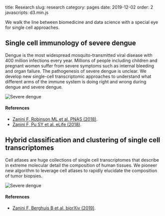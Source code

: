 title: Research
slug: research
category: pages
date: 2019-12-02
order: 2
javascripts: d3.min.js


We walk the line between biomedicine and data science with a special eye for single cell approaches.

## Single cell immunology of severe dengue
Dengue is the most widespread mosquito-transmitted viral disease with 400 million infections every year. Millions of people including children and pregnant women suffer from severe symptoms such as internal bleeding and organ failure. The pathogenesis of severe dengue is unclear. We develop new single-cell transcriptomic approaches to understand what different arms of the immune system is doing right and wrong during dengue and severe dengue.

![Severe dengue]({static}/images/severe_dengue.png)


#### References
- [Zanini F, Robinson ML et al. PNAS (2018)](https://www.pnas.org/content/115/52/E12363).
- [Zanini F, Pu SY et al. eLife (2018)](https://elifesciences.org/articles/32942).

## Hybrid classification and clustering of single cell transcriptomes
Cell atlases are huge collections of single cell transcriptomes that describe in extreme molecular detail the composition of human tissues. We pioneer new algorithm to leverage cell atlases to rapidly elucidate the composition of tumor biopsies.

![Severe dengue]({static}/images/northstar.png)


#### References
- [Zanini F, Berghuis B et al. biorXiv (2019)](https://www.biorxiv.org/content/10.1101/820928v1).

